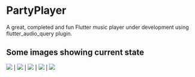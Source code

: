 # PartyPlayer

A great, completed and fun Flutter music player under development using flutter_audio_query plugin.

## Some images showing current state

![](https://i.ibb.co/5ntqkrY/home-Artist.gif) |
![](https://i.ibb.co/VM49jcm/playing-Now.gif) | 
![](https://i.ibb.co/dWSRMjZ/pt1.gif) |
![](https://i.ibb.co/Trp3Vb6/pt2.gif) |
![](https://i.ibb.co/BwczKzF/homeAll.gif)

